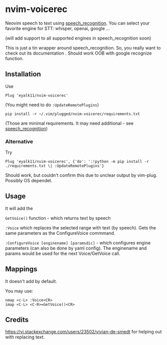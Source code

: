 # nvim-voicerec
Neovim speech to text using [speech_recognition](https://github.com/Uberi/speech_recognition). 
You can select your favorite engine for STT: whisper, openai, google ...

(will add support to all supported engines in speech_recognition soon)

This is just a tin wrapper around speech_recognition. So, you really want to check out its documentation . 
Should work OOB with google recognize function. 

## Installation

Use
```
Plug 'eyalk11/nvim-voicerec'
```
(You might need to do `:UpdateRemotePlugins`)

```
pip install -r ~/.vim/plugged/nvim-voicerec/requirements.txt
```
(Those are minimal requirements. It may need additional - see [speech_recognition](https://github.com/Uberi/speech_recognition))

### Alternative 
Try  
```
Plug 'eyalk11/nvim-voicerec', {'do': ':!python -m pip install -r ./requirements.txt \| :UpdateRemotePlugins'}
```
Should work, but couldn't confirm this due to unclear output by vim-plug. Possibly OS  dependet. 

## Usage

It will add the 

`GetVoice()` function - which returns text by speech

`:Voice` which replaces the selected range with text (by speech). Gets the same parameters as the ConfigureVoice commmand. 

`:ConfigureVoice [enginename] [paramsdic]` - which configures engine parameters (can also be done by yaml config). 
The enginename and params would be used for the next Voice/GetVoice call. 

## Mappings

It doesn't add by default.

You may use:
```
nmap <c-L> :Voice<CR>
imap <C-L> <C-R>=GetVoice()<CR>
```

## Credits

https://vi.stackexchange.com/users/23502/vivian-de-smedt for helping out with replacing text. 

